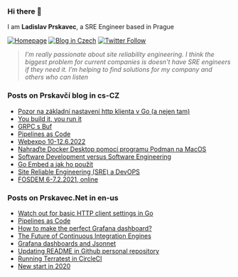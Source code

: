 ### Hi there 👋

I am **Ladislav Prskavec**, a SRE Engineer based in Prague

[![Homepage][web-image]](https://www.prskavec.net/)
[![Blog in Czech][web-image-2]](https://blog.prskavec.net/)
[![Twitter Follow][twitter-image]](https://twitter.com/abtris)

> *I’m really passionate about site reliability engineering. I think the biggest problem for current companies is doesn't have SRE engineers if they need it. I’m helping to find solutions for my company and others who can listen*



### Posts on Prskavčí blog in cs-CZ
- [Pozor na základní nastavení http klienta v Go (a nejen tam)](https://blog.prskavec.net/blog/2023/01/pozor-na-z%C3%A1kladn%C3%AD-nastaven%C3%AD-http-klienta-v-go-a-nejen-tam/)
- [You build it, you run it](https://blog.prskavec.net/blog/2023/01/you-build-it-you-run-it/)
- [GRPC s Buf](https://blog.prskavec.net/blog/2022/12/grpc-s-buf/)
- [Pipelines as Code](https://blog.prskavec.net/blog/2022/11/pipelines-as-code/)
- [Webexpo 10-12.6.2022](https://blog.prskavec.net/blog/2022/06/webexpo-10-12.6.2022/)
- [Nahraďte Docker Desktop pomocí programu Podman na MacOS](https://blog.prskavec.net/blog/2021/09/nahra%C4%8Fte-docker-desktop-pomoc%C3%AD-programu-podman-na-macos/)
- [Software Development versus Software Engineering](https://blog.prskavec.net/blog/2021/06/software-development-versus-software-engineering/)
- [Go Embed a jak ho použít](https://blog.prskavec.net/blog/2021/04/go-embed-a-jak-ho-pou%C5%BE%C3%ADt/)
- [Site Reliable Engineering (SRE) a DevOPS](https://blog.prskavec.net/blog/2021/02/site-reliable-engineering-sre-a-devops/)
- [FOSDEM 6-7.2.2021, online](https://blog.prskavec.net/blog/2021/02/fosdem-6-7.2.2021-online/)



### Posts on Prskavec.Net in en-us
- [Watch out for basic HTTP client settings in Go](https://www.prskavec.net/post/watch_out_for_basic_http_client_settings_in_go/)
- [Pipelines as Code](https://www.prskavec.net/post/pipelines_as_code/)
- [How to make the perfect Grafana dashboard?](https://www.prskavec.net/post/how-to-make-perfect-grafana-dashboard/)
- [The Future of Continuous Integration Engines](https://www.prskavec.net/post/the-future-of-continuous-integration-engines/)
- [Grafana dashboards and Jsonnet](https://www.prskavec.net/post/grafana-jsonnet/)
- [Updating README in Github personal repository](https://www.prskavec.net/post/github-personal-repo/)
- [Running Terratest in CircleCI](https://www.prskavec.net/post/terratest-circleci/)
- [New start in 2020](https://www.prskavec.net/post/getting-started/)



[web-image]: https://img.shields.io/badge/%20-www.prskavec.net-ba7ba9?style=flat-square&logo=safari&logoColor=white
[web-image-2]: https://img.shields.io/badge/%20-blog.prskavec.net-ba7ba9?style=flat-square&logo=safari&logoColor=white
[twitter-image]: https://img.shields.io/twitter/follow/abtris?style=social
